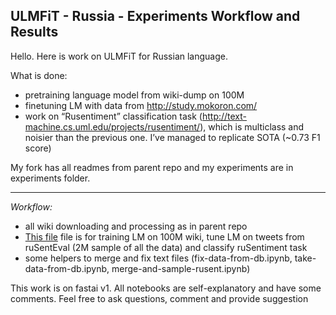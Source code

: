 **ULMFiT - Russia - Experiments Workflow and Results** 
----------------------------------------
Hello. Here is work on ULMFiT for Russian language.

What is done:
- pretraining language model from wiki-dump on 100M
- finetuning LM with data from http://study.mokoron.com/
- work on “Rusentiment” classification task (http://text-machine.cs.uml.edu/projects/rusentiment/), which is multiclass and noisier than the previous one. I’ve managed to replicate SOTA (~0.73 F1 score)


My fork has all readmes from parent repo and my experiments are in experiments folder.
____________________
*Workflow:*
- all wiki downloading and processing as in parent repo
- [This file](wiki-100-lm-rusent-class-v1.ipynb) file is for training LM on 100M wiki, tune LM on tweets from ruSentEval (2M sample of all the data) and classify ruSentiment task
- some helpers to merge and fix text files (fix-data-from-db.ipynb, take-data-from-db.ipynb, merge-and-sample-rusent.ipynb)


This work is on fastai v1. All notebooks are self-explanatory and have some comments. 
Feel free to ask questions, comment and provide suggestion
